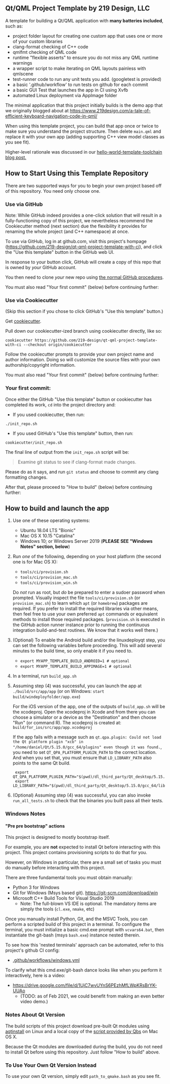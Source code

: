 ## Qt/QML Project Template by 219 Design, LLC

A template for building a Qt/QML application with **many batteries included**,
such as:

 - project folder layout for creating one custom app that uses one or more of your custom libraries
 - clang-format checking of C++ code
 - qmlfmt checking of QML code
 - runtime "flexible asserts" to ensure you do not miss any QML runtime warnings
 - a wrapper script to make iterating on QML layouts painless with qmlscene
 - test-runner code to run any unit tests you add. (googletest is provided)
 - a basic '.github/workflow' to run tests on github for each commit
 - a basic GUI Test that launches the app in CI using Xvfb
 - automated Linux deployment via AppImage folder

The minimal application that this project initially builds is the demo app that
we originally blogged about at
https://www.219design.com/a-tale-of-efficient-keyboard-navigation-code-in-qml/

When using this template project, you can build that app once or twice to make
sure you understand the project structure. Then delete `main.qml` and replace it
with your own app (adding supporting C++ view model classes as you see fit).

Higher-level rationale was discussed in our [hello-world-template-toolchain blog
post.](https://www.219design.com/hello-world-template-toolchain/)

## How to Start Using this Template Repository

There are two supported ways for you to begin your own project based off of
this repository. You need only choose one.

### Use via GitHub

Note: While GitHub indeed provides a one-click solution that will result in a
fully-functioning copy of this project, we nevertheless recommend the
Cookiecutter method (next section) due the flexibility it provides for renaming
the whole project (and C++ namespace) at once.

To use via GitHub, log in at github.com, visit this project's hompage
(https://github.com/219-design/qt-qml-project-template-with-ci), and click the
"Use this template" button in the GitHub web UI.

In response to your button click, GitHub will create a copy of this repo that is
owned by *your* GitHub account.

You then need to clone *your* new repo using [the normal GitHub procedures](https://docs.github.com/en/github/creating-cloning-and-archiving-repositories/cloning-a-repository).

You must also read "Your first commit" (below) before continuing further:

### Use via Cookiecutter

(Skip this section if you chose to click GitHub's "Use this template" button.)

Get [cookiecutter](https://cookiecutter.readthedocs.io/en/latest/).

Pull down our cookiecutter-ized branch using cookiecutter directly, like so:

```
cookiecutter https://github.com/219-design/qt-qml-project-template-with-ci --checkout origin/cookiecutter
```

Follow the cookiecutter prompts to provide your own project name and author
information. Doing so will customize the source files with your own
authorship/copyright information.

You must also read "Your first commit" (below) before continuing further:

### Your first commit:

Once either the GitHub "Use this template" button or cookiecutter has completed
its work, `cd` into the project directory and:

- If you used cookiecutter, then run:
```
./init_repo.sh
```

- If you used GitHub's "Use this template" button, then run:
```
cookiecutter/init_repo.sh
```

The final line of output from the `init_repo.sh` script will be:

> Examine git status to see if clang-format made changes.


Please do as it says, and run `git status` and choose to commit any clang
formatting changes.

After that, please proceed to "How to build" (below) before continuing further:

## How to build and launch the app

1. Use one of these operating systems:
     - Ubuntu 18.04 LTS "Bionic"
     - Mac OS X 10.15 "Catalina"
     - Windows 10; or Windows Server 2019 (**PLEASE SEE "Windows Notes" section, below**)

2. Run *one* of the following, depending on your host platform (the second one is for Mac OS X):
     - `tools/ci/provision.sh`
     - `tools/ci/provision_mac.sh`
     - `tools/ci/provision_win.sh`

   Do *not* run as root, but *do* be prepared to enter a sudoer password when
   prompted. Visually inspect the file `tools/ci/provision.sh` (or
   `provision_mac.sh`) to learn which `apt` (or `homebrew`) packages are
   required. If you prefer to install the required libraries via other means,
   then feel free to use your own preferred `apt` commands or equivalent methods
   to install those required packages.  (`provision.sh` is executed in the
   GitHub action runner instance prior to running the continuous integration
   build-and-test routines. We know that it works well there.)

3. (Optional) To enable the Android build and/or the linuxdeployqt step, you can
   set the following variables before proceeding. This will add several minutes
   to the build time, so only enable it if you need to.

    - `export MYAPP_TEMPLATE_BUILD_ANDROID=1 # optional`
    - `export MYAPP_TEMPLATE_BUILD_APPIMAGE=1 # optional`

4. In a terminal, run `build_app.sh`

5. Assuming step (4) was successful, you can launch the app at
   `./build/src/app/app` (or on Windows: `start build/windeployfolder/app.exe`)

   For the iOS version of the app, one of the outputs of `build_app.sh` will be
   the xcodeproj. Open the xcodeproj in Xcode and from there you can choose a
   simulator or a device as the "Destination" and then choose "Run" (or command
   R). The xcodeproj is created at: `build/for_ios/src/app/app.xcodeproj`

   If the app fails with a message such as `qt.qpa.plugin: Could not
   load the Qt platform plugin "xcb" in
   "/home/daniel/Qt/5.15.0/gcc_64/plugins" even though it was found.`,
   you need to set `QT_QPA_PLATFORM_PLUGIN_PATH` to the correct
   location. And when you set that, you must ensure that
   `LD_LIBRARY_PATH` also points to the same Qt build.

        export QT_QPA_PLATFORM_PLUGIN_PATH="$(pwd)/dl_third_party/Qt_desktop/5.15.0/gcc_64/plugins/platforms
        export LD_LIBRARY_PATH="$(pwd)/dl_third_party/Qt_desktop/5.15.0/gcc_64/lib:$LD_LIBRARY_PATH"

6. (Optional) Assuming step (4) was successful, you can also invoke
   `run_all_tests.sh` to check that the binaries you built pass all their tests.

### Windows Notes

#### "Pre pre bootstrap" actions

This project is designed to mostly bootstrap itself.

For example, you are **not** expected to install Qt before interacting with this
project. This project contains provisioning scripts to do that for you.

However, on Windows in particular, there are a small set of tasks you must do
manually before interacting with this project.

There are three fundamental tools you must obtain manually:

 - Python 3 for Windows
 - Git for Windows (Msys based git). https://git-scm.com/download/win
 - Microsoft C++ Build Tools for Visual Studio 2019
    - Note: The full-blown VS IDE is optional. The mandatory items are simply the tools (`cl.exe`, `nmake`, etc)

Once you manually install Python, Git, and the MSVC Tools, you can perform a
scripted build of this project in a terminal. To configure the terminal, you
must initialize a basic cmd.exe prompt with `vcvars64.bat`, then instantiate the
git-bash (msys `bash.exe`) instance nested therein.

To see how this 'nested terminals' approach can be automated, refer to this
project's github CI config:

  - [.github/workflows/windows.yml](https://github.com/219-design/qt-qml-project-template-with-ci/blob/c1efff507a/.github/workflows/windows.yml#L20)

To clarify what this cmd.exe/git-bash dance looks like when you perform it
interactively, here is a video:

  - https://drive.google.com/file/d/1UjC7wvUYnS6PEzhMfLWpKRsBrYK-UUAo
     - (TODO: as of Feb 2021, we could benefit from making an even better video demo.)


### Notes About Qt Version

The build scripts of this project download pre-built Qt modules using
[aqtinstall](https://github.com/miurahr/aqtinstall) on Linux and a local copy of
the [script provided by Qbs](https://github.com/qbs/qbs/blob/495d7767af8/scripts/install-qt.sh)
on Mac OS X.

Because the Qt modules are downloaded during the build, you do not need to
install Qt before using this repository. Just follow "How to build" above.

### To Use Your Own Qt Version Instead

To use your own Qt version, simply edit `path_to_qmake.bash` as you see fit.
